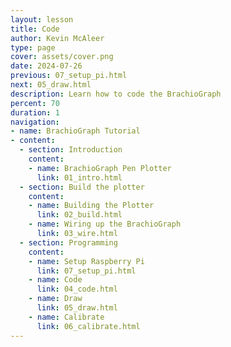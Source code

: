 ```yaml
---
layout: lesson
title: Code
author: Kevin McAleer
type: page
cover: assets/cover.png
date: 2024-07-26
previous: 07_setup_pi.html
next: 05_draw.html
description: Learn how to code the BrachioGraph
percent: 70
duration: 1
navigation:
- name: BrachioGraph Tutorial
- content:
  - section: Introduction
    content:
    - name: BrachioGraph Pen Plotter
      link: 01_intro.html
  - section: Build the plotter
    content:
    - name: Building the Plotter
      link: 02_build.html
    - name: Wiring up the BrachioGraph
      link: 03_wire.html
  - section: Programming
    content:
    - name: Setup Raspberry Pi
      link: 07_setup_pi.html
    - name: Code
      link: 04_code.html
    - name: Draw
      link: 05_draw.html
    - name: Calibrate
      link: 06_calibrate.html
---
```

